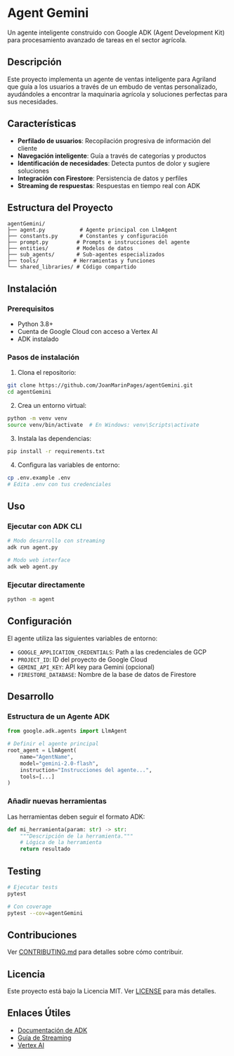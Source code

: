 # Agent Gemini

Un agente inteligente construido con Google ADK (Agent Development Kit) para procesamiento avanzado de tareas en el sector agrícola.

## Descripción

Este proyecto implementa un agente de ventas inteligente para Agriland que guía a los usuarios a través de un embudo de ventas personalizado, ayudándoles a encontrar la maquinaria agrícola y soluciones perfectas para sus necesidades.

## Características

- **Perfilado de usuarios**: Recopilación progresiva de información del cliente
- **Navegación inteligente**: Guía a través de categorías y productos
- **Identificación de necesidades**: Detecta puntos de dolor y sugiere soluciones
- **Integración con Firestore**: Persistencia de datos y perfiles
- **Streaming de respuestas**: Respuestas en tiempo real con ADK

## Estructura del Proyecto

```
agentGemini/
├── agent.py           # Agente principal con LlmAgent
├── constants.py       # Constantes y configuración
├── prompt.py         # Prompts e instrucciones del agente
├── entities/         # Modelos de datos
├── sub_agents/       # Sub-agentes especializados
├── tools/           # Herramientas y funciones
└── shared_libraries/ # Código compartido
```

## Instalación

### Prerequisitos

- Python 3.8+
- Cuenta de Google Cloud con acceso a Vertex AI
- ADK instalado

### Pasos de instalación

1. Clona el repositorio:
```bash
git clone https://github.com/JoanMarinPages/agentGemini.git
cd agentGemini
```

2. Crea un entorno virtual:
```bash
python -m venv venv
source venv/bin/activate  # En Windows: venv\Scripts\activate
```

3. Instala las dependencias:
```bash
pip install -r requirements.txt
```

4. Configura las variables de entorno:
```bash
cp .env.example .env
# Edita .env con tus credenciales
```

## Uso

### Ejecutar con ADK CLI

```bash
# Modo desarrollo con streaming
adk run agent.py

# Modo web interface
adk web agent.py
```

### Ejecutar directamente

```bash
python -m agent
```

## Configuración

El agente utiliza las siguientes variables de entorno:

- `GOOGLE_APPLICATION_CREDENTIALS`: Path a las credenciales de GCP
- `PROJECT_ID`: ID del proyecto de Google Cloud
- `GEMINI_API_KEY`: API key para Gemini (opcional)
- `FIRESTORE_DATABASE`: Nombre de la base de datos de Firestore

## Desarrollo

### Estructura de un Agente ADK

```python
from google.adk.agents import LlmAgent

# Definir el agente principal
root_agent = LlmAgent(
    name="AgentName",
    model="gemini-2.0-flash",
    instruction="Instrucciones del agente...",
    tools=[...]
)
```

### Añadir nuevas herramientas

Las herramientas deben seguir el formato ADK:

```python
def mi_herramienta(param: str) -> str:
    """Descripción de la herramienta."""
    # Lógica de la herramienta
    return resultado
```

## Testing

```bash
# Ejecutar tests
pytest

# Con coverage
pytest --cov=agentGemini
```

## Contribuciones

Ver [CONTRIBUTING.md](CONTRIBUTING.md) para detalles sobre cómo contribuir.

## Licencia

Este proyecto está bajo la Licencia MIT. Ver [LICENSE](LICENSE) para más detalles.

## Enlaces Útiles

- [Documentación de ADK](https://google.github.io/adk-docs/)
- [Guía de Streaming](https://google.github.io/adk-docs/get-started/streaming/)
- [Vertex AI](https://cloud.google.com/vertex-ai)